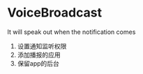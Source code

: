 # VoiceBroadcast
It will speak out when the notification comes
1. 设置通知监听权限    
2. 添加播报的应用    
3. 保留app的后台
